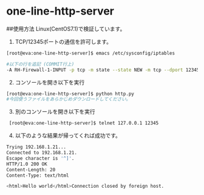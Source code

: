 # one-line-http-server

##使用方法
Linux(CentOS7.1)で検証しています。

1. TCP/12345ポートの通信を許可します。
  ```sh
  [root@eva:one-line-http-server]$ emacs /etc/sysconfig/iptables

  #以下の行を追記 (COMMIT行上)
  -A RH-Firewall-1-INPUT -p tcp -m state --state NEW -m tcp --dport 12345 -j ACCEPT
  ```


2. コンソールを開き以下を実行
  ```sh
  [root@eva:one-line-http-server]$ python http.py
  #今回使うファイルをあらかじめダウンロードしてください。
  ```
  

3. 別のコンソールを開き以下を実行
  ```sh
   [root@eva:one-line-http-server]$ telnet 127.0.0.1 12345
  ```
  

4. 以下のような結果が帰ってくれば成功です。
  ```sh
  Trying 192.168.1.21...
  Connected to 192.168.1.21.
  Escape character is '^]'.
  HTTP/1.0 200 OK
  Content-Length: 20
  Content-Type: text/html

  <html>Hello world</html>Connection closed by foreign host.
  ```
  